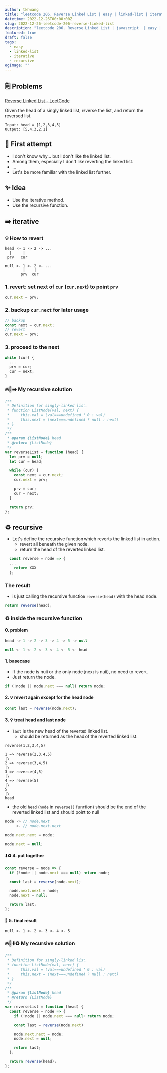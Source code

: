 ```yaml
---
author: tkhwang
title: "leetcode 206. Reverse Linked List | easy | linked-list | iterative | recursive"
datetime: 2022-12-26T00:00:00Z
slug: 2022-12-26-leetcode-206-reverse-linked-list
description: "leetcode 206. Reverse Linked List | javascript  | easy | linked-list | iterative | recursive"
featured: true
draft: false
tags:
  - easy
  - linked-list
  - iterative
  - recursive
ogImage: ""
---
```


## 🗒️ Problems

[Reverse Linked List - LeetCode](https://leetcode.com/problems/reverse-linked-list/)

Given the head of a singly linked list, reverse the list, and return the reversed list.

```
Input: head = [1,2,3,4,5]
Output: [5,4,3,2,1]
```

## 🤔 First attempt

- I don't know why... but I don't like the linked list.
- Among them, especially I don't like reverting the linked list.
- ...
- Let's be more familiar with the linked list further.

## ✨ Idea

- Use the iterative method.
- Use the recursive function.

## ➡️ iterative

### 💡 How to revert

```
head -> 1 -> 2 -> ...
  |     |
 prv   cur

null <- 1 <- 2 <- ...
        |    |
       prv  cur
```

### 1. revert: set next of `cur` (`cur.next`) to point `prv`

```javascript
cur.next = prv;
```

### 2. backup `cur.next` for later usage

```javascript
// backup
const next = cur.next;
// revert
cur.next = prv;
```

### 3. proceed to the next

```javascript
while (cur) {
  ...
  prv = cur;
  cur = next;
}
```

### 🔥🔗➡️ My recursive solution

```javascript
/**
 * Definition for singly-linked list.
 * function ListNode(val, next) {
 *     this.val = (val===undefined ? 0 : val)
 *     this.next = (next===undefined ? null : next)
 * }
 */
/**
 * @param {ListNode} head
 * @return {ListNode}
 */
var reverseList = function (head) {
  let prv = null;
  let cur = head;

  while (cur) {
    const next = cur.next;
    cur.next = prv;

    prv = cur;
    cur = next;
  }

  return prv;
};
```

## ♻️ recursive

- Let's define the recursive function which reverts the linked list in action.
  - revert all beneath the given node.
  - return the head of the reverted linked list.

```javascript
  const reverse = node => {
  ...
    return XXX
  };
```

### The result

- is just calling the recursive function `reverse(head)` with the head node.

```javascript
return reverse(head);
```

### ♻️ inside the recursive function

#### 0. problem

```javascript
head -> 1 -> 2 -> 3 -> 4 -> 5 -> null

null <- 1 <- 2 <- 3 <- 4 <- 5 <- head
```

#### 1. basecase

- If the node is null or the only node (next is null), no need to revert.
- Just return the node.

```javascript
if (!node || node.next === null) return node;
```

#### 2. 💡 revert again except for the head node

```javascript
const last = reverse(node.next);
```

#### 3. 💡 treat head and last node

- `last` is the new head of the reverted linked list.
  - should be returned as the head of the reverted linked list.

```
reverse(1,2,3,4,5)

1 => reverse(2,3,4,5)
|\
2 => reverse(3,4,5)
|\
3 => reverse(4,5)
|\
4 => reverse(5)
|\
5
|\
head
```

- the old `head` (`node` in `reverse()` function) should be the end of the reverted linked list and should point to null

```javascript
node -> // node.next
     <- // node.next.next

node.next.next = node;
```

```javascript
node.next = null;
```

#### ⬇️♻️ 4. put together

```javascript
const reverse = node => {
  if (!node || node.next === null) return node;

  const last = reverse(node.next);

  node.next.next = node;
  node.next = null;

  return last;
};
```

#### 🔗 5. final result

```
null <- 1 <- 2 <- 3 <- 4 <- 5
```

### 🔥🔗⬇️♻️ My recursive solution

```javascript
/**
 * Definition for singly-linked list.
 * function ListNode(val, next) {
 *     this.val = (val===undefined ? 0 : val)
 *     this.next = (next===undefined ? null : next)
 * }
 */
/**
 * @param {ListNode} head
 * @return {ListNode}
 */
var reverseList = function (head) {
  const reverse = node => {
    if (!node || node.next === null) return node;

    const last = reverse(node.next);

    node.next.next = node;
    node.next = null;

    return last;
  };

  return reverse(head);
};
```
